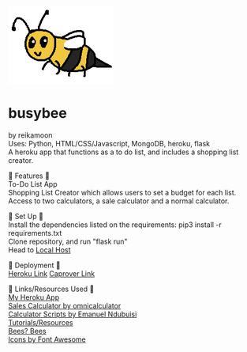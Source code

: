 ![Busybee Logo](static/busybeelogo.png)

# busybee #
by reikamoon\
Uses: Python, HTML/CSS/Javascript, MongoDB, heroku, flask\
A heroku app that functions as a to do list, and includes a shopping list creator.

:honeybee: Features :honeybee:\
To-Do List App\
Shopping List Creator which allows users to set a budget for each list.\
Access to two calculators, a sale calculator and a normal calculator.

:honeybee: Set Up :honeybee:\
Install the dependencies listed on the requirements: pip3 install -r requirements.txt\
Clone repository, and run "flask run"\
Head to [Local Host](http://127.0.0.1:5000/)

:honeybee: Deployment :honeybee:\
[Heroku Link](https://busybee-aa.herokuapp.com/)
[Caprover Link]("http://busybee.dev.moonazure.xyz/")


:honeybee: Links/Resources Used :honeybee:\
[My Heroku App](https://busybee-aa.herokuapp.com/)\
[Sales Calculator by omnicalculator](https://www.omnicalculator.com/finance/percent-off)\
[Calculator Scripts by Emanuel Ndubuisi](https://codepen.io/mcndubuisi/pen/Kqzpvz)\
[Tutorials/Resources](https://www.w3schools.com/howto/default.asp)\
[Bees? Bees](https://unsplash.com/s/photos/bees)\
[Icons by Font Awesome](https://fontawesome.com/icons?d=gallery)
